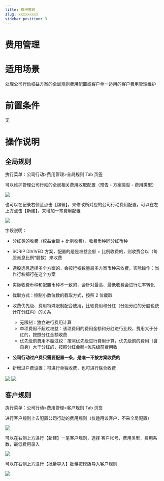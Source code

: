 ```yaml
---
title: 费用管理
slug: xxxxxxxxx
sidebar_position: 3
---
```



# 费用管理

# 适用场景

处理公司行动权益方案的全局规则费用配置或客户单一适用的客户费用管理维护

# 前置条件

无

# 操作说明

## 全局规则

执行菜单：公司行动&gt;费用管理&gt;全局规则 Tab 页签

可以维护管理公司行动的全局相关费用收取配置（预告 - 方案类型 - 费用类型）

<img src="/assets/XQxHbmdT3oE3kwxIaTGcbKk7nph.png" src-width="3344" src-height="1558" align="center"/>

也可以在记录右侧区点击【编辑】，来修改所对应的公司行动费用配置，可以在左上方点击【新建】，来增加一笔费用配置

<img src="/assets/CVeTbc0eHoXCyaxNXlCcSUFbnve.png" src-width="3192" src-height="1842" align="center"/>

字段说明：

- 分红类的收费（权益金额 + 比例收费），收费币种同分红币种 
- SCRIP DIVIVED 方案，配置的是是权益金额 + 比例收费的，则收费会以（每股派息比例*股数）来收费 
- 选股选息选择多个方案的，会按行权数量最多方案币种来收费。实际操作：当作行权都行在这个方案
- 实际收费币种和配置币种不一致的，会针对最高、最低收费会进行汇率转化 
- 截取方式：控制小数位数的截取方式，按照 2 位截取
-  收费优先级、费用特殊限制配合使用，比较费用和分红（分股分红的分股也统计在分红内）的关系
    - 无限制：独立进行费用计算
    - 单项费用不超过权益：该项费用的费用金额和分红进行比较，费用大于分红的，按照分红金额收费
    - 优先级前费用不超过权：按照优先级进行费用计算，优先级前的费用（含自身）大于分红的，按照分红金额=优先级前费用收

- **公司行动过户费只需要配置一条，是唯一不按方案收费的**
- 新增过户费设置：可进行单独收费，也可进行联合收费

<img src="/assets/WPAVbh6Kvo2L60x0tvlcgbxmnFf.png" src-width="3348" src-height="992" align="center"/>

<img src="/assets/V3IabCZGEo0CFMxkri9cWn0rn6g.png" src-width="3376" src-height="1254" align="center"/>

## 客户规则

执行菜单：公司行动&gt;费用管理&gt;客户规则 Tab 页签

进行客户规则上去配置公司行动的费用规则（仅适用该客户，不采全局配置）

<img src="/assets/IcsLbrTPEobgLqxBI2wcc6RRnyq.png" src-width="3350" src-height="882" align="center"/>

可以在右侧上方进行【新建】一笔客户规则，选择 客户帐号，费用类型，费用系数，最低费用录入

<img src="/assets/GJp6bAHFVoqXhXxMAVycd3EEn3g.png" src-width="3378" src-height="1250" align="center"/>

可以在右侧上方进行【批量导入】批量按模版导入客户规则

<img src="/assets/Q49ybIrpqozXsLxSEz8cHdfBngh.png" src-width="3348" src-height="1232" align="center"/>

